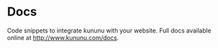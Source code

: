 Docs
====

Code snippets to integrate kununu with your website. Full docs available online at <a href="http://www.kununu.com/docs">http://www.kununu.com/docs</a>.